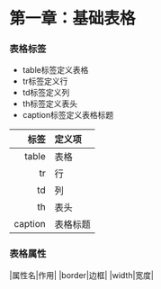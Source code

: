 # 第一章：基础表格

### 表格标签
- table标签定义表格
- tr标签定义行
- td标签定义列
- th标签定义表头
- caption标签定义表格标题

| 标签 | 定义项 |
|---:|:---|
| table | 表格 |
| tr | 行 |
| td | 列 |
| th | 表头 |
| caption | 表格标题 |

### 表格属性


|属性名|作用|
|border|边框|
|width|宽度|
